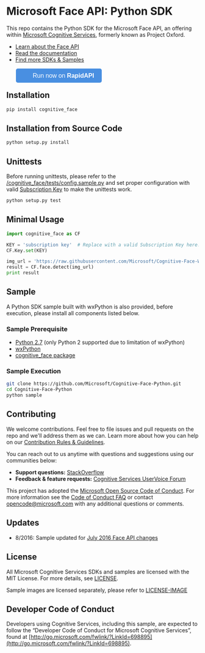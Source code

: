 # Microsoft Face API: Python SDK
This repo contains the Python SDK for the Microsoft Face API, an offering within [Microsoft Cognitive Services](https://www.microsoft.com/cognitive-services), formerly known as Project Oxford.

* [Learn about the Face API](https://www.microsoft.com/cognitive-services/en-us/face-api)
* [Read the documentation](https://www.microsoft.com/cognitive-services/en-us/face-api/documentation/overview)
* [Find more SDKs & Samples](https://www.microsoft.com/cognitive-services/en-us/SDK-Sample?api=face)

<div style="margin: 25px;">
<a href="https://rapidapi.com" style="
    all: initial;
    background-color: #498FE1;
    border-width: 0;
    border-radius: 5px;
    padding: 10px 20px;
    color: white;
    font-family: 'Helvetica';
    font-size: 12pt;
    background-image: url(https://scdn.rapidapi.com/logo-small.png);
    background-size: 25px;
    background-repeat: no-repeat;
    background-position-y: center;
    background-position-x: 10px;
    padding-left: 44px;
    cursor: pointer;">
  Run now on <b>RapidAPI</b>
</a>
</div>

## Installation

```bash
pip install cognitive_face
```

## Installation from Source Code

```bash
python setup.py install
```

## Unittests

Before running unittests, please refer to the [/cognitive_face/tests/config.sample.py](/cognitive_face/tests/config.sample.py) and set proper configuration with valid [Subscription Key](https://www.microsoft.com/cognitive-services/en-us/sign-up) to make the unittests work.

```bash
python setup.py test
```

## Minimal Usage

```python
import cognitive_face as CF

KEY = 'subscription key'  # Replace with a valid Subscription Key here.
CF.Key.set(KEY)

img_url = 'https://raw.githubusercontent.com/Microsoft/Cognitive-Face-Windows/master/Data/detection1.jpg'
result = CF.face.detect(img_url)
print result
```

## Sample

A Python SDK sample built with wxPython is also provided, before execution,
please install all components listed below.

### Sample Prerequisite

- [Python 2.7](https://www.python.org/downloads/) (only Python 2 supported due
  to limitation of wxPython)
- [wxPython](https://wxpython.org/)
- [cognitive_face package](https://pypi.python.org/pypi/cognitive_face)

### Sample Execution

```bash
git clone https://github.com/Microsoft/Cognitive-Face-Python.git
cd Cognitive-Face-Python
python sample
```

## Contributing
We welcome contributions. Feel free to file issues and pull requests on the repo and we'll address them as we can. Learn more about how you can help on our [Contribution Rules & Guidelines](</CONTRIBUTING.md>). 

You can reach out to us anytime with questions and suggestions using our communities below:
 - **Support questions:** [StackOverflow](<https://stackoverflow.com/questions/tagged/microsoft-cognitive>)
 - **Feedback & feature requests:** [Cognitive Services UserVoice Forum](<https://cognitive.uservoice.com>)

This project has adopted the [Microsoft Open Source Code of Conduct](https://opensource.microsoft.com/codeofconduct/). For more information see the [Code of Conduct FAQ](https://opensource.microsoft.com/codeofconduct/faq/) or contact [opencode@microsoft.com](mailto:opencode@microsoft.com) with any additional questions or comments.

## Updates
* 8/2016: Sample updated for [July 2016 Face API changes](https://www.microsoft.com/cognitive-services/en-us/face-api/documentation/overview#changes)

## License
All Microsoft Cognitive Services SDKs and samples are licensed with the MIT License. For more details, see
[LICENSE](</LICENSE.md>).

Sample images are licensed separately, please refer to [LICENSE-IMAGE](</LICENSE-IMAGE.md>)

## Developer Code of Conduct
Developers using Cognitive Services, including this sample, are expected to follow the “Developer Code of Conduct for Microsoft Cognitive Services”, found at [http://go.microsoft.com/fwlink/?LinkId=698895](http://go.microsoft.com/fwlink/?LinkId=698895).

